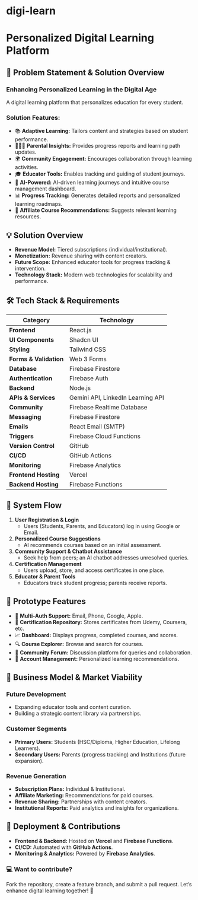 # digi-learn

# Personalized Digital Learning Platform

## 🚀 Problem Statement & Solution Overview

### **Enhancing Personalized Learning in the Digital Age**
A digital learning platform that personalizes education for every student.

### **Solution Features:**
- 📚 **Adaptive Learning:** Tailors content and strategies based on student performance.
- 👨‍👩‍👧 **Parental Insights:** Provides progress reports and learning path updates.
- 🌍 **Community Engagement:** Encourages collaboration through learning activities.
- 🎓 **Educator Tools:** Enables tracking and guiding of student journeys.
- 🤖 **AI-Powered:** AI-driven learning journeys and intuitive course management dashboard.
- 📊 **Progress Tracking:** Generates detailed reports and personalized learning roadmaps.
- 🔗 **Affiliate Course Recommendations:** Suggests relevant learning resources.

## 💡 Solution Overview
- **Revenue Model:** Tiered subscriptions (individual/institutional).
- **Monetization:** Revenue sharing with content creators.
- **Future Scope:** Enhanced educator tools for progress tracking & intervention.
- **Technology Stack:** Modern web technologies for scalability and performance.

## 🛠️ Tech Stack & Requirements
| Category            | Technology            |
|--------------------|---------------------|
| **Frontend**       | React.js            |
| **UI Components**  | Shadcn UI           |
| **Styling**        | Tailwind CSS        |
| **Forms & Validation** | Web 3 Forms       |
| **Database**       | Firebase Firestore  |
| **Authentication** | Firebase Auth       |
| **Backend**        | Node.js             |
| **APIs & Services** | Gemini API, LinkedIn Learning API |
| **Community**      | Firebase Realtime Database |
| **Messaging**      | Firebase Firestore  |
| **Emails**         | React Email (SMTP)  |
| **Triggers**       | Firebase Cloud Functions |
| **Version Control** | GitHub             |
| **CI/CD**          | GitHub Actions      |
| **Monitoring**     | Firebase Analytics  |
| **Frontend Hosting** | Vercel             |
| **Backend Hosting** | Firebase Functions  |

## 🔄 System Flow
1. **User Registration & Login**
   - Users (Students, Parents, and Educators) log in using Google or Email.
2. **Personalized Course Suggestions**
   - AI recommends courses based on an initial assessment.
3. **Community Support & Chatbot Assistance**
   - Seek help from peers; an AI chatbot addresses unresolved queries.
4. **Certification Management**
   - Users upload, store, and access certificates in one place.
5. **Educator & Parent Tools**
   - Educators track student progress; parents receive reports.

## 🎨 Prototype Features
- 🔑 **Multi-Auth Support:** Email, Phone, Google, Apple.
- 📜 **Certification Repository:** Stores certificates from Udemy, Coursera, etc.
- 📈 **Dashboard:** Displays progress, completed courses, and scores.
- 🔍 **Course Explorer:** Browse and search for courses.
- 💬 **Community Forum:** Discussion platform for queries and collaboration.
- 👤 **Account Management:** Personalized learning recommendations.

## 💼 Business Model & Market Viability
### **Future Development**
- Expanding educator tools and content curation.
- Building a strategic content library via partnerships.

### **Customer Segments**
- **Primary Users:** Students (HSC/Diploma, Higher Education, Lifelong Learners).
- **Secondary Users:** Parents (progress tracking) and Institutions (future expansion).

### **Revenue Generation**
- **Subscription Plans:** Individual & Institutional.
- **Affiliate Marketing:** Recommendations for paid courses.
- **Revenue Sharing:** Partnerships with content creators.
- **Institutional Reports:** Paid analytics and insights for organizations.

## 📢 Deployment & Contributions
- **Frontend & Backend:** Hosted on **Vercel** and **Firebase Functions**.
- **CI/CD:** Automated with **GitHub Actions**.
- **Monitoring & Analytics:** Powered by **Firebase Analytics**.

### 💻 Want to contribute?
Fork the repository, create a feature branch, and submit a pull request. Let’s enhance digital learning together! 🚀

